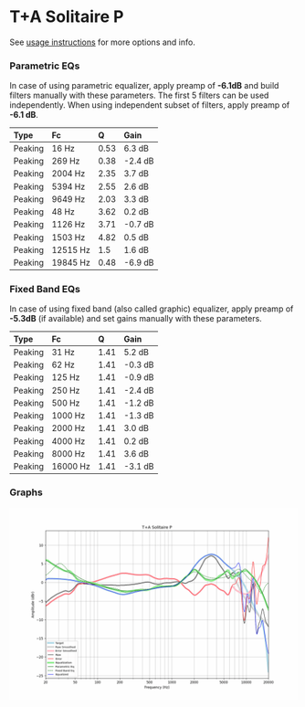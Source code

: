 # T+A Solitaire P
See [usage instructions](https://github.com/jaakkopasanen/AutoEq#usage) for more options and info.

### Parametric EQs
In case of using parametric equalizer, apply preamp of **-6.1dB** and build filters manually
with these parameters. The first 5 filters can be used independently.
When using independent subset of filters, apply preamp of **-6.1 dB**.

| Type    | Fc       |    Q | Gain    |
|:--------|:---------|:-----|:--------|
| Peaking | 16 Hz    | 0.53 | 6.3 dB  |
| Peaking | 269 Hz   | 0.38 | -2.4 dB |
| Peaking | 2004 Hz  | 2.35 | 3.7 dB  |
| Peaking | 5394 Hz  | 2.55 | 2.6 dB  |
| Peaking | 9649 Hz  | 2.03 | 3.3 dB  |
| Peaking | 48 Hz    | 3.62 | 0.2 dB  |
| Peaking | 1126 Hz  | 3.71 | -0.7 dB |
| Peaking | 1503 Hz  | 4.82 | 0.5 dB  |
| Peaking | 12515 Hz | 1.5  | 1.6 dB  |
| Peaking | 19845 Hz | 0.48 | -6.9 dB |

### Fixed Band EQs
In case of using fixed band (also called graphic) equalizer, apply preamp of **-5.3dB**
(if available) and set gains manually with these parameters.

| Type    | Fc       |    Q | Gain    |
|:--------|:---------|:-----|:--------|
| Peaking | 31 Hz    | 1.41 | 5.2 dB  |
| Peaking | 62 Hz    | 1.41 | -0.3 dB |
| Peaking | 125 Hz   | 1.41 | -0.9 dB |
| Peaking | 250 Hz   | 1.41 | -2.4 dB |
| Peaking | 500 Hz   | 1.41 | -1.2 dB |
| Peaking | 1000 Hz  | 1.41 | -1.3 dB |
| Peaking | 2000 Hz  | 1.41 | 3.0 dB  |
| Peaking | 4000 Hz  | 1.41 | 0.2 dB  |
| Peaking | 8000 Hz  | 1.41 | 3.6 dB  |
| Peaking | 16000 Hz | 1.41 | -3.1 dB |

### Graphs
![](./T+A%20Solitaire%20P.png)